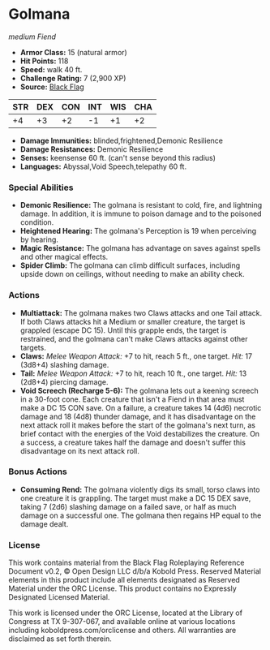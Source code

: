 # Golmana

*medium* *Fiend*

- **Armor Class:** 15 (natural armor)
- **Hit Points:** 118 
- **Speed:** walk 40 ft.
- **Challenge Rating:** 7 (2,900 XP)
- **Source:** [Black Flag](https://koboldpress.com/kpstore/product/tovrpg-pg-mv/)

| STR | DEX | CON | INT | WIS | CHA |
| --- | --- | --- | --- | --- | --- |
| +4 | +3 | +2 | -1 | +1 | +2 |

- **Damage Immunities:** blinded,frightened,Demonic Resilience
- **Damage Resistances:** Demonic Resilience
- **Senses:** keensense 60 ft. (can't sense beyond this radius)
- **Languages:** Abyssal,Void Speech,telepathy 60 ft.

### Special Abilities

- **Demonic Resilience:** The golmana is resistant to cold, fire, and lightning damage. In addition, it is immune to poison damage and to the poisoned condition.
- **Heightened Hearing:** The golmana's Perception is 19 when perceiving by hearing.
- **Magic Resistance:** The golmana has advantage on saves against spells and other magical effects.
- **Spider Climb:** The golmana can climb difficult surfaces, including upside down on ceilings, without needing to make an ability check.

### Actions

- **Multiattack:** The golmana makes two Claws attacks and one Tail attack. If both Claws attacks hit a Medium or smaller creature, the target is grappled (escape DC 15). Until this grapple ends, the target is restrained, and the golmana can't make Claws attacks against other targets.
- **Claws:** _Melee Weapon Attack:_ +7 to hit, reach 5 ft., one target. _Hit:_ 17 (3d8+4) slashing damage.
- **Tail:** _Melee Weapon Attack:_ +7 to hit, reach 10 ft., one target. _Hit:_ 13 (2d8+4) piercing damage.
- **Void Screech (Recharge 5-6):** The golmana lets out a keening screech in a 30-foot cone. Each creature that isn't a Fiend in that area must make a DC 15 CON save. On a failure, a creature takes 14 (4d6) necrotic damage and 18 (4d8) thunder damage, and it has disadvantage on the next attack roll it makes before the start of the golmana's next turn, as brief contact with the energies of the Void destabilizes the creature. On a success, a creature takes half the damage and doesn't suffer this disadvantage on its next attack roll.

### Bonus Actions

- **Consuming Rend:** The golmana violently digs its small, torso claws into one creature it is grappling. The target must make a DC 15 DEX save, taking 7 (2d6) slashing damage on a failed save, or half as much damage on a successful one. The golmana then regains HP equal to the damage dealt.


### License

This work contains material from the Black Flag Roleplaying Reference Document v0.2, © Open Design LLC d/b/a Kobold Press. Reserved Material elements in this product include all elements designated as Reserved Material under the ORC License. This product contains no Expressly Designated Licensed Material.

This work is licensed under the ORC License, located at the Library of Congress at TX 9-307-067, and available online at various locations including koboldpress.com/orclicense and others. All warranties are disclaimed as set forth therein.
